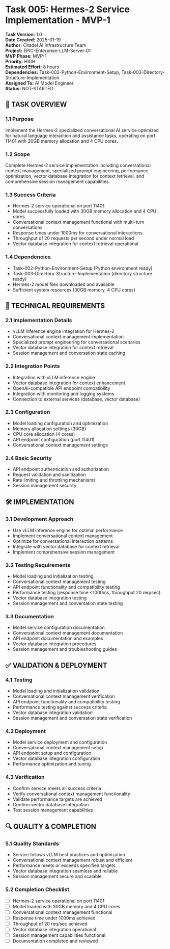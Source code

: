 # Task 005: Hermes-2 Service Implementation - MVP-1

**Task Version:** 1.0  
**Date Created:** 2025-01-19  
**Author:** Citadel AI Infrastructure Team  
**Project:** EPIC-Enterprise-LLM-Server-01  
**MVP Phase:** MVP-1  
**Priority:** HIGH  
**Estimated Effort:** 8 hours  
**Dependencies:** Task-002-Python-Environment-Setup, Task-003-Directory-Structure-Implementation  
**Assigned To:** AI Model Engineer  
**Status:** NOT-STARTED  

## 📝 **TASK OVERVIEW**

### **1.1 Purpose**
Implement the Hermes-2 specialized conversational AI service optimized for natural language interaction and assistance tasks, operating on port 11401 with 30GB memory allocation and 4 CPU cores.

### **1.2 Scope**
Complete Hermes-2 service implementation including conversational context management, specialized prompt engineering, performance optimization, vector database integration for context retrieval, and comprehensive session management capabilities.

### **1.3 Success Criteria**
- Hermes-2 service operational on port 11401
- Model successfully loaded with 30GB memory allocation and 4 CPU cores
- Conversational context management functional with multi-turn conversations
- Response times under 1000ms for conversational interactions
- Throughput of 20 requests per second under normal load
- Vector database integration for context retrieval operational

### **1.4 Dependencies**
- Task-002-Python-Environment-Setup (Python environment ready)
- Task-003-Directory-Structure-Implementation (directory structure ready)
- Hermes-2 model files downloaded and available
- Sufficient system resources (30GB memory, 4 CPU cores)

## 🔧 **TECHNICAL REQUIREMENTS**

### **2.1 Implementation Details**
- vLLM inference engine integration for Hermes-2
- Conversational context management implementation
- Specialized prompt engineering for conversational scenarios
- Vector database integration for context retrieval
- Session management and conversation state caching

### **2.2 Integration Points**
- Integration with vLLM inference engine
- Vector database integration for context enhancement
- OpenAI-compatible API endpoint compatibility
- Integration with monitoring and logging systems
- Connection to external services (database, vector database)

### **2.3 Configuration**
- Model loading configuration and optimization
- Memory allocation settings (30GB)
- CPU core allocation (4 cores)
- API endpoint configuration (port 11401)
- Conversational context management settings

### **2.4 Basic Security**
- API endpoint authentication and authorization
- Request validation and sanitization
- Rate limiting and throttling mechanisms
- Session management security

## 🛠️ **IMPLEMENTATION**

### **3.1 Development Approach**
- Use vLLM inference engine for optimal performance
- Implement conversational context management
- Optimize for conversational interaction patterns
- Integrate with vector database for context retrieval
- Implement comprehensive session management

### **3.2 Testing Requirements**
- Model loading and initialization testing
- Conversational context management testing
- API endpoint functionality and compatibility testing
- Performance testing (response time <1000ms, throughput 20 req/sec)
- Vector database integration testing
- Session management and conversation state testing

### **3.3 Documentation**
- Model service configuration documentation
- Conversational context management documentation
- API endpoint documentation and examples
- Vector database integration procedures
- Session management and troubleshooting guides

## ✅ **VALIDATION & DEPLOYMENT**

### **4.1 Testing**
- Model loading and initialization validation
- Conversational context management verification
- API endpoint functionality and compatibility testing
- Performance testing against success criteria
- Vector database integration validation
- Session management and conversation state verification

### **4.2 Deployment**
- Model service deployment and configuration
- Conversational context management setup
- API endpoint setup and configuration
- Vector database integration configuration
- Performance optimization and tuning

### **4.3 Verification**
- Confirm service meets all success criteria
- Verify conversational context management functionality
- Validate performance targets are achieved
- Confirm vector database integration
- Test session management capabilities

## 🔍 **QUALITY & COMPLETION**

### **5.1 Quality Standards**
- Service follows vLLM best practices and optimization
- Conversational context management robust and efficient
- Performance meets or exceeds specified targets
- Vector database integration seamless and reliable
- Session management secure and scalable

### **5.2 Completion Checklist**
- [ ] Hermes-2 service operational on port 11401
- [ ] Model loaded with 30GB memory and 4 CPU cores
- [ ] Conversational context management functional
- [ ] Response time under 1000ms achieved
- [ ] Throughput of 20 req/sec achieved
- [ ] Vector database integration operational
- [ ] Session management capabilities functional
- [ ] Documentation completed and reviewed 